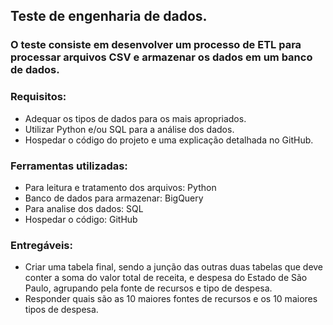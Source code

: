 ## Teste de engenharia de dados.

### O teste consiste em desenvolver um processo de ETL para processar arquivos CSV e armazenar os dados em um banco de dados.

### Requisitos:

- Adequar os tipos de dados para os mais apropriados.
- Utilizar Python e/ou SQL para a análise dos dados.
- Hospedar o código do projeto e uma explicação detalhada no GitHub.

### Ferramentas utilizadas: 

- Para leitura e tratamento dos arquivos: Python
- Banco de dados para armazenar: BigQuery
- Para analise dos dados: SQL
- Hospedar o código: GitHub

### Entregáveis:

- Criar uma tabela final, sendo a junção das outras duas tabelas que deve conter a soma do valor total de receita, e despesa do Estado de São Paulo, agrupando pela fonte de recursos e tipo de despesa.
- Responder quais são as 10 maiores fontes de recursos e os 10 maiores tipos de despesa.
